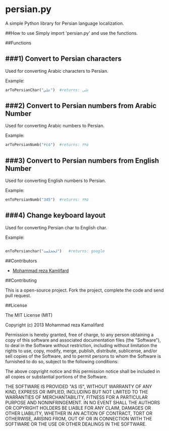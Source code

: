 persian.py
==========

A simple Python library for Persian language localization.

##How to use
Simply import 'persian.py' and use the functions.

##Functions

###1) Convert to Persian characters
----------
Used for converting Arabic characters to Persian.

Example:

```python
arToPersianChar("علي")  #returns: علی
````

###2) Convert to Persian numbers from Arabic Number
----------
Used for converting Arabic numbers to Persian.

Example:

```python
arToPersianNumb("٣٤٥")  #returns: ۳۴۵
````
###3) Convert to Persian numbers from English Number
----------
Used for converting English numbers to Persian.

Example:

```python
enToPersianNumb("345")  #returns: ۳۴۵
````

###4) Change keyboard layout
----------
Used for converting Persian char to English char.

Example:

```python

enToPersianchar("لخخلمث")   #returns: google
````
##Contributors

- [Mohammad reza Kamlifard](http://kamalifard.ir/)

##Contributing

This is a open-source project. Fork the project, complete the code and send pull request.

##License

The MIT License (MIT)

Copyright (c) 2013 Mohammad reza Kamalifard

Permission is hereby granted, free of charge, to any person obtaining a copy of
this software and associated documentation files (the "Software"), to deal in
the Software without restriction, including without limitation the rights to
use, copy, modify, merge, publish, distribute, sublicense, and/or sell copies of
the Software, and to permit persons to whom the Software is furnished to do so,
subject to the following conditions:

The above copyright notice and this permission notice shall be included in all
copies or substantial portions of the Software.

THE SOFTWARE IS PROVIDED "AS IS", WITHOUT WARRANTY OF ANY KIND, EXPRESS OR
IMPLIED, INCLUDING BUT NOT LIMITED TO THE WARRANTIES OF MERCHANTABILITY, FITNESS
FOR A PARTICULAR PURPOSE AND NONINFRINGEMENT. IN NO EVENT SHALL THE AUTHORS OR
COPYRIGHT HOLDERS BE LIABLE FOR ANY CLAIM, DAMAGES OR OTHER LIABILITY, WHETHER
IN AN ACTION OF CONTRACT, TORT OR OTHERWISE, ARISING FROM, OUT OF OR IN
CONNECTION WITH THE SOFTWARE OR THE USE OR OTHER DEALINGS IN THE SOFTWARE.
